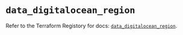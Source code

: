 # `data_digitalocean_region`

Refer to the Terraform Registory for docs: [`data_digitalocean_region`](https://registry.terraform.io/providers/digitalocean/digitalocean/2.28.1/docs/data-sources/region).
